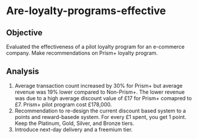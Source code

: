# Are-loyalty-programs-effective
## Objective
Evaluated the effectiveness of a pilot loyalty program for an e-commerce company. Make recommendations on Prism+ loyalty program. 

## Analysis
1. Average transaction count increased by 30% for Prism+ but average revenue was 19% lower compared to Non-Prism+. The lower revenue was due to a high average discount value of £17 for Prism+ comapred to £7. Prism+ pilot program cost £178,000.
2. Recommendation to re-design the current discount based system to a points and reward-basede system. For every £1 spent, you get 1 point. Keep the Platinum, Gold, Silver, and Bronze tiers.
3. Introduce next-day delivery and a freemium tier.


 
